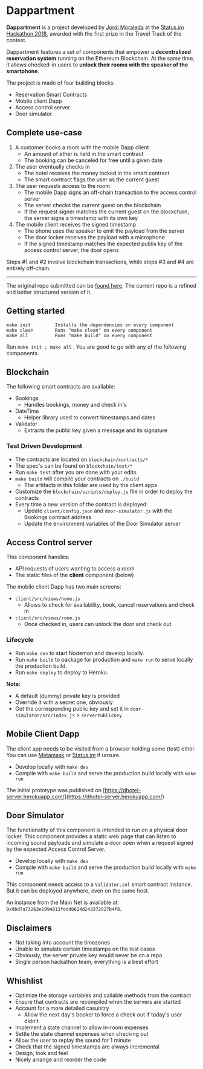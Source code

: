 # Dappartment

**Dappartment** is a project developed by [Jordi Moraleda](https://www.github.com/ledfusion) at the [Status.im](https://status.im/) [Hackathon 2018](https://hackathon.status.im/#), awarded with the first prize in the Travel Track of the contest. 

Dappartment features a set of components that empower a **decentralized reservation system** running on the Ethereum Blockchain. At the same time, it allows checked-in users to **unlock their rooms with the speaker of the smartphone**. 

The project is made of four building blocks:

* Reservation Smart Contracts
* Mobile client Dapp
* Access control server
* Door simulator

## Complete use-case

1. A customer books a room with the mobile Dapp client
	- An amount of ether is held in the smart contract
	- The booking can be canceled for free until a given date
2. The user eventually checks in
	- The hotel receives the money locked in the smart contract
	- The smart contract flags the user as the current guest
3. The user requests access to the room
	- The mobile Dapp signs an off-chain transaction to the access control server
	- The server checks the current guest on the blockchain
	- If the request signer matches the current guest on the blockchain, the server signs a timestamp with its own key
4. The mobile client receives the signed timestamp
	- The phone uses the speaker to emit the payload from the server
	- The door locker receives the payload with a microphone
	- If the signed timestamp matches the expected publis key of the access control server, the door opens

Steps #1 and #2 involve blockchain transactions, while steps #3 and #4 are entirely off-chain. 

---

The original repo submitted can be [found here](https://github.com/status-im/CryptoLife/tree/ledfusion-dhotel). The current repo is a refined and better structured version of it.


## Getting started

```
make init         Installs the dependencies on every component
make clean        Runs "make clean" on every component
make all          Runs "make build" on every component
```

Run `make init ; make all` . You are good to go with any of the following components.

## Blockchain

The following smart contracts are available:

* Bookings
	* Handles bookings, money and check in's
* DateTime
	* Helper library used to convert timestamps and dates
* Validator
	* Extracts the public key given a message and its signature

### Test Driven Development

* The contracts are located on `blockchain/contracts/*`
* The spec's can be found on `blockchain/test/*`
* Run `make test` after you are done with your edits. 
* `make build` will compile your contracts on `./build`
	* The artifacts in this folder are used by the client apps
* Customize the `blockchain/scripts/deploy.js` file in order to deploy the contracts 
* Every time a new version of the contract is deployed:
	* Update `client/config.json` and `door-simulator.js` with the Bookings contract address
	* Update the environment variables of the Door Simulator server

## Access Control server

This component handles:

* API requests of users wanting to access a room
* The static files of the **client** component (below)

The mobile client Dapp has two main screens:

* `client/src/views/home.js`
	* Allows to check for availability, book, cancel reservations and check in
* `client/src/views/room.js`
	* Once checked in, users can unlock the door and check out

### Lifecycle
* Run `make dev` to start Nodemon and develop locally.
* Run `make build` to package for production and `make run` to serve locally the production build.
* Run `make deploy` to deploy to Heroku.

**Note:**
* A default (dummy) private key is provided
* Override it with a secret one, obviously
* Get the corresponding public key and set it in `door-simulator/src/index.js` > `serverPublicKey`

## Mobile Client Dapp

The client app needs to be visited from a browser holding some (test) ether. You can use [Metamask](https://www.metamask.io/) or [Status.im](https://status.im/) if unsure.

* Develop locally with `make dev`
* Compile with `make build` and serve the production build locally with `make run`

The initial prototype was published on [https://dhotel-server.herokuapp.com/](https://dhotel-server.herokuapp.com/)

## Door Simulator

The functionality of this component is intended to run on a physical door locker. This component provides a static web page that can listen to incoming sound payloads and simulate a door open when a request signed by the expected Access Control Server. 

* Develop locally with `make dev`
* Compile with `make build` and serve the production build locally with `make run`

This component needs access to a `Validator.sol` smart contract instance. But it can be deployed anywhere, even on the same host. 

An instance from the Main Net is available at: `0x9bd7a73263e1994813fedd0624d243372927b4f8`. 

## Disclaimers

* Not taking into account the timezones
* Unable to simulate certain timestamps on the test cases
* Obviously, the server private key would never be on a repo
* Single person hackathon team, everything is a best effort

## Whishlist
* Optimize the storage variables and callable methods from the contract
* Ensure that contracts are recompiled when the servers are started
* Account for a more detailed casuistry
	* Allow the next day's booker to force a check out if today's user didn't
* Implement a state channel to allow in-room expenses
* Settle the state channel expenses when checking out
* Allow the user to replay the sound for 1 minute
* Check that the signed timestamps are always incremental
* Design, look and feel
* Nicely arrange and reorder the code